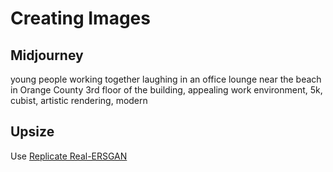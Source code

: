 # Creating Images

## Midjourney
young people working together laughing in an office lounge near the beach in Orange County 3rd floor of the building, appealing work environment, 5k, cubist, artistic rendering, modern

## Upsize

Use [Replicate Real-ERSGAN](https://replicate.com/nightmareai/real-esrgan?prediction=padxfn4w6srga0cepj2bws9f5g)
